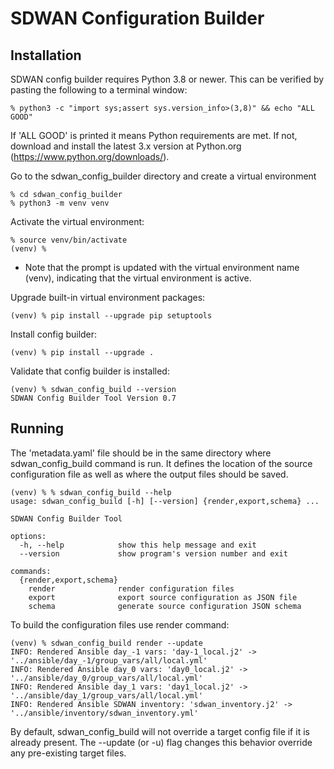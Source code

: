 # SDWAN Configuration Builder

## Installation

SDWAN config builder requires Python 3.8 or newer. This can be verified by pasting the following to a terminal window:
```
% python3 -c "import sys;assert sys.version_info>(3,8)" && echo "ALL GOOD"
```

If 'ALL GOOD' is printed it means Python requirements are met. If not, download and install the latest 3.x version at Python.org (https://www.python.org/downloads/).

Go to the sdwan_config_builder directory and create a virtual environment
```
% cd sdwan_config_builder
% python3 -m venv venv
```

Activate the virtual environment:
```
% source venv/bin/activate
(venv) %
```
- Note that the prompt is updated with the virtual environment name (venv), indicating that the virtual environment is active.
    
Upgrade built-in virtual environment packages:
```
(venv) % pip install --upgrade pip setuptools
```

Install config builder:
```
(venv) % pip install --upgrade .
```

Validate that config builder is installed:
```
(venv) % sdwan_config_build --version
SDWAN Config Builder Tool Version 0.7
```

## Running

The 'metadata.yaml' file should be in the same directory where sdwan_config_build command is run. It defines the location of
the source configuration file as well as where the output files should be saved.

```
(venv) % % sdwan_config_build --help   
usage: sdwan_config_build [-h] [--version] {render,export,schema} ...

SDWAN Config Builder Tool

options:
  -h, --help            show this help message and exit
  --version             show program's version number and exit

commands:
  {render,export,schema}
    render              render configuration files
    export              export source configuration as JSON file
    schema              generate source configuration JSON schema
```

To build the configuration files use render command:
```
(venv) % sdwan_config_build render --update
INFO: Rendered Ansible day_-1 vars: 'day-1_local.j2' -> '../ansible/day_-1/group_vars/all/local.yml'
INFO: Rendered Ansible day_0 vars: 'day0_local.j2' -> '../ansible/day_0/group_vars/all/local.yml'
INFO: Rendered Ansible day_1 vars: 'day1_local.j2' -> '../ansible/day_1/group_vars/all/local.yml'
INFO: Rendered Ansible SDWAN inventory: 'sdwan_inventory.j2' -> '../ansible/inventory/sdwan_inventory.yml'
```

By default, sdwan_config_build will not override a target config file if it is already present. The --update (or -u) 
flag changes this behavior override any pre-existing target files.
